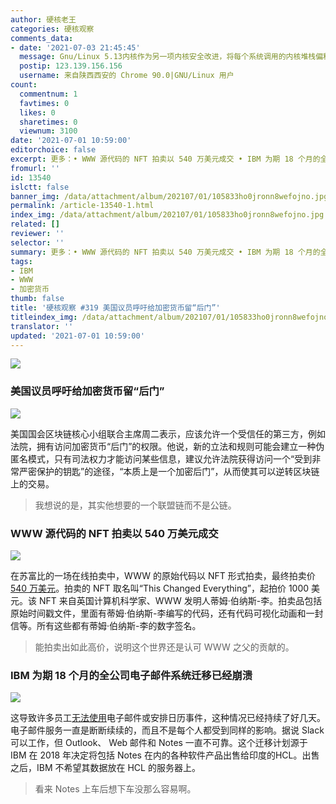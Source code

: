```yaml
---
author: 硬核老王
categories: 硬核观察
comments_data:
- date: '2021-07-03 21:45:45'
  message: Gnu/Linux 5.13内核作为另一项内核安全改进，将每个系统调用的内核堆栈偏移量随机化。浏览器可不可以实现类似的用户数据处理随机化功能。很多美国科学家也很反感美国政府得无底线监控，所以他们也在用自己得知识和能力为保护更多人的隐私贡献自己的技术
  postip: 123.139.156.156
  username: 来自陕西西安的 Chrome 90.0|GNU/Linux 用户
count:
  commentnum: 1
  favtimes: 0
  likes: 0
  sharetimes: 0
  viewnum: 3100
date: '2021-07-01 10:59:00'
editorchoice: false
excerpt: 更多：• WWW 源代码的 NFT 拍卖以 540 万美元成交 • IBM 为期 18 个月的全公司电子邮件系统迁移已经崩溃
fromurl: ''
id: 13540
islctt: false
banner_img: /data/attachment/album/202107/01/105833ho0jronn8wefojno.jpg
permalink: /article-13540-1.html
index_img: /data/attachment/album/202107/01/105833ho0jronn8wefojno.jpg
related: []
reviewer: ''
selector: ''
summary: 更多：• WWW 源代码的 NFT 拍卖以 540 万美元成交 • IBM 为期 18 个月的全公司电子邮件系统迁移已经崩溃
tags:
- IBM
- WWW
- 加密货币
thumb: false
title: '硬核观察 #319 美国议员呼吁给加密货币留“后门”'
titleindex_img: /data/attachment/album/202107/01/105833ho0jronn8wefojno.jpg
translator: ''
updated: '2021-07-01 10:59:00'
---
```


![](/data/attachment/album/202107/01/105833ho0jronn8wefojno.jpg)


### 美国议员呼吁给加密货币留“后门”


![](/data/attachment/album/202107/01/105841kza5fe7yfudxhdy7.jpg)


美国国会区块链核心小组联合主席周二表示，应该允许一个受信任的第三方，例如法院，拥有访问加密货币“后门”的权限。他说，新的立法和规则可能会建立一种伪匿名模式，只有司法权力才能访问某些信息，建议允许法院获得访问一个“受到非常严密保护的钥匙”的途径，“本质上是一个加密后门”，从而使其可以逆转区块链上的交易。



> 
> 我想说的是，其实他想要的一个联盟链而不是公链。
> 
> 
> 


### WWW 源代码的 NFT 拍卖以 540 万美元成交


![](/data/attachment/album/202107/01/105903moxwswxz0x6duh4b.jpg)


在苏富比的一场在线拍卖中，WWW 的原始代码以 NFT 形式拍卖，最终拍卖价 [540 万美元](https://www.bbc.com/news/technology-57666335)。拍卖的 NFT 取名叫“This Changed Everything”，起拍价 1000 美元。该 NFT 来自英国计算机科学家、WWW 发明人蒂姆·伯纳斯-李。拍卖品包括原始时间戳文件，里面有蒂姆·伯纳斯-李编写的代码，还有代码可视化动画和一封信等。所有这些都有蒂姆·伯纳斯-李的数字签名。



> 
> 能拍卖出如此高价，说明这个世界还是认可 WWW 之父的贡献的。
> 
> 
> 


### IBM 为期 18 个月的全公司电子邮件系统迁移已经崩溃


![](/data/attachment/album/202107/01/105920rzdh9vomr2iy66yo.jpg)


这导致许多员工[无法使用](https://www.theregister.com/2021/06/30/ibm_email_outage/)电子邮件或安排日历事件，这种情况已经持续了好几天。电子邮件服务一直是断断续续的，而且不是每个人都受到同样的影响。据说 Slack 可以工作，但 Outlook、 Web 邮件和 Notes 一直不可靠。这个迁移计划源于 IBM 在 2018 年决定将包括 Notes 在内的各种软件产品出售给印度的HCL。出售之后，IBM 不希望其数据放在 HCL 的服务器上。



> 
> 看来 Notes 上车后想下车没那么容易啊。
> 
> 
>